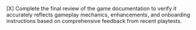 [X] Complete the final review of the game documentation to verify it accurately reflects gameplay mechanics, enhancements, and onboarding instructions based on comprehensive feedback from recent playtests.